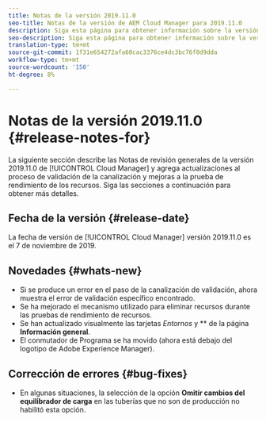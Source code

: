 ```yaml
---
title: Notas de la versión 2019.11.0
seo-title: Notas de la versión de AEM Cloud Manager para 2019.11.0
description: Siga esta página para obtener información sobre la versión 2019.11.0 de Cloud Manager.
seo-description: Siga esta página para obtener información sobre la versión 2019.11.0 de AEM Cloud Manager.
translation-type: tm+mt
source-git-commit: 1f31e654272afa60cac3376ce4dc3bc76f0d9dda
workflow-type: tm+mt
source-wordcount: '150'
ht-degree: 8%

---
```


# Notas de la versión 2019.11.0 {#release-notes-for}

La siguiente sección describe las Notas de revisión generales de la versión 2019.11.0 de [!UICONTROL Cloud Manager] y agrega actualizaciones al proceso de validación de la canalización y mejoras a la prueba de rendimiento de los recursos.
Siga las secciones a continuación para obtener más detalles.

## Fecha de la versión {#release-date}

La fecha de versión de [!UICONTROL Cloud Manager] versión 2019.11.0 es el 7 de noviembre de 2019.

## Novedades {#whats-new}

* Si se produce un error en el paso de la canalización de validación, ahora muestra el error de validación específico encontrado.
* Se ha mejorado el mecanismo utilizado para eliminar recursos durante las pruebas de rendimiento de recursos.
* Se han actualizado visualmente las tarjetas *Entornos* y ** de la página **Información general**.
* El conmutador de Programa se ha movido (ahora está debajo del logotipo de Adobe Experience Manager).

## Corrección de errores {#bug-fixes}

* En algunas situaciones, la selección de la opción **Omitir cambios del equilibrador de carga** en las tuberías que no son de producción no habilitó esta opción.
